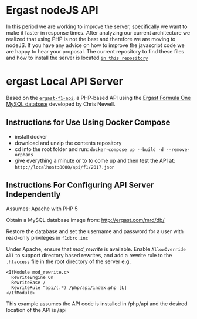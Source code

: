 # Ergast nodeJS API
In this period we are working to improve the server, specifically we want to make it faster in response times. 
After analyzing our current architecture we realized that using PHP is not the best and therefore we are moving to nodeJS. 
If you have any advice on how to improve the javascript code we are happy to hear your proposal.
The current repository to find these files and how to install the server is located [`in this repository`](https://github.com/Edivad99/NJS-ErgastF1API)

# ergast Local API Server

Based on the [`ergast-f1-api`](https://github.com/jcnewell/ergast-f1-api), a PHP-based API using the [Ergast Formula One MySQL database](http://ergast.com/mrd/) developed by Chris Newell.

## Instructions for Use Using Docker Compose

- install docker
- download and unzip the contents repository 
- cd into the root folder and run: `docker-compose up --build -d --remove-orphans`
- give everything a minute or to to come up and then test the API at: `http://localhost:8000/api/f1/2017.json`

## Instructions For Configuring API Server Independently

Assumes: Apache with PHP 5

Obtain a MySQL database image from: http://ergast.com/mrd/db/

Restore the database and set the username and password for a user with read-only privileges in `f1dbro.inc`

Under Apache, ensure that *mod_rewrite* is available. Enable `AllowOverride All` to support directory based rewrites, and add a rewrite rule to the `.htaccess` file in the root directory of the server e.g.

```
<IfModule mod_rewrite.c>
  RewriteEngine On
  RewriteBase /
  RewriteRule ^api/(.*) /php/api/index.php [L]
</IfModule>
```

This example assumes the API code is installed in /php/api and the desired location of the API is /api
